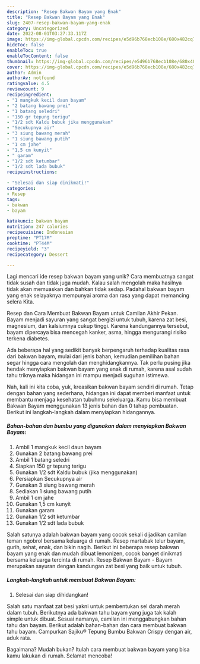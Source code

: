 ```yaml
---
description: "Resep Bakwan Bayam yang Enak"
title: "Resep Bakwan Bayam yang Enak"
slug: 2407-resep-bakwan-bayam-yang-enak
category: Uncategorized
date: 2022-08-01T03:27:33.117Z
image: https://img-global.cpcdn.com/recipes/e5d96b768ecb108e/680x482cq70/bakwan-bayam-foto-resep-utama.jpg
hideToc: false
enableToc: true
enableTocContent: false
thumbnail: https://img-global.cpcdn.com/recipes/e5d96b768ecb108e/680x482cq70/bakwan-bayam-foto-resep-utama.jpg
cover: https://img-global.cpcdn.com/recipes/e5d96b768ecb108e/680x482cq70/bakwan-bayam-foto-resep-utama.jpg
author: Admin
authorAv: notfound
ratingvalue: 4.5
reviewcount: 9
recipeingredient:
- "1 mangkuk kecil daun bayam"
- "2 batang bawang prei"
- "1 batang seledri"
- "150 gr tepung terigu"
- "1/2 sdt Kaldu bubuk jika menggunakan"
- "Secukupnya air"
- "3 siung bawang merah"
- "1 siung bawang putih"
- "1 cm jahe"
- "1,5 cm kunyit"
- " garam"
- "1/2 sdt ketumbar"
- "1/2 sdt lada bubuk"
recipeinstructions:

- "Selesai dan siap dinikmati!"
categories:
- Resep
tags:
- bakwan
- bayam

katakunci: bakwan bayam 
nutrition: 247 calories
recipecuisine: Indonesian
preptime: "PT17M"
cooktime: "PT44M"
recipeyield: "3"
recipecategory: Dessert

---
```





Lagi mencari ide resep bakwan bayam yang unik? Cara membuatnya sangat tidak susah dan tidak juga mudah. Kalau salah mengolah maka hasilnya tidak akan memuaskan dan bahkan tidak sedap. Padahal bakwan bayam yang enak selayaknya mempunyai aroma dan rasa yang dapat memancing selera Kita.





Resep dan Cara Membuat Bakwan Bayam untuk Camilan Akhir Pekan. Bayam menjadi sayuran yang sangat bergizi untuk tubuh, karena zat besi, magnesium, dan kalsiumnya cukup tinggi. Karena kandungannya tersebut, bayam dipercaya bisa mencegah kanker, asma, hingga mengurangi risiko terkena diabetes.

Ada beberapa hal yang sedikit banyak berpengaruh terhadap kualitas rasa dari bakwan bayam, mulai dari jenis bahan, kemudian pemilihan bahan segar hingga cara mengolah dan menghidangkannya. Tak perlu pusing jika hendak menyiapkan bakwan bayam yang enak di rumah, karena asal sudah tahu triknya maka hidangan ini mampu menjadi suguhan istimewa.






Nah, kali ini kita coba, yuk, kreasikan bakwan bayam sendiri di rumah. Tetap dengan bahan yang sederhana, hidangan ini dapat memberi manfaat untuk membantu menjaga kesehatan tubuhmu sekeluarga. Kamu bisa membuat Bakwan Bayam menggunakan 13 jenis bahan dan 0 tahap pembuatan. Berikut ini langkah-langkah dalam menyiapkan hidangannya.

<!--inarticleads1-->

##### Bahan-bahan dan bumbu yang digunakan dalam menyiapkan Bakwan Bayam:

1. Ambil 1 mangkuk kecil daun bayam
1. Gunakan 2 batang bawang prei
1. Ambil 1 batang seledri
1. Siapkan 150 gr tepung terigu
1. Gunakan 1/2 sdt Kaldu bubuk (jika menggunakan)
1. Persiapkan Secukupnya air
1. Gunakan 3 siung bawang merah
1. Sediakan 1 siung bawang putih
1. Ambil 1 cm jahe
1. Gunakan 1,5 cm kunyit
1. Gunakan  garam
1. Gunakan 1/2 sdt ketumbar
1. Gunakan 1/2 sdt lada bubuk


Salah satunya adalah bakwan bayam yang cocok sekali dijadikan camilan teman ngobrol bersama keluarga di rumah. Resep martabak telur bayam, gurih, sehat, enak, dan bikin nagih. Berikut ini beberapa resep bakwan bayam yang enak dan mudah dibuat lemonizen, cocok banget dinikmati bersama keluarga tercinta di rumah. Resep Bakwan Bayam - Bayam merupakan sayuran dengan kandungan zat besi yang baik untuk tubuh. 

<!--inarticleads2-->

##### Langkah-langkah untuk membuat Bakwan Bayam:


1. Selesai dan siap dihidangkan!

Salah satu manfaat zat besi yakni untuk pembentukan sel darah merah dalam tubuh. Berikutnya ada bakwan tahu bayam yang juga tak kalah simple untuk dibuat. Sesuai namanya, camilan ini menggabungkan bahan tahu dan bayam. Berikut adalah bahan-bahan dan cara membuat bakwan tahu bayam. Campurkan Sajiku® Tepung Bumbu Bakwan Crispy dengan air, aduk rata. 

Bagaimana? Mudah bukan? Itulah cara membuat bakwan bayam yang bisa kamu lakukan di rumah. Selamat mencoba!
